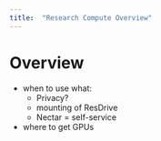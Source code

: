 ```yaml
---
title:  "Research Compute Overview"
---
```


# Overview

- when to use what: 
  - Privacy?
  - mounting of ResDrive
  - Nectar = self-service
- where to get GPUs
